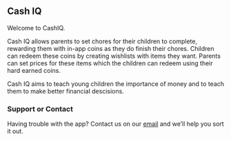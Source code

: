 ## Cash IQ

Welcome to CashIQ. 

Cash IQ allows parents to set chores for their children to complete, rewarding them with in-app coins as they do finish their chores. Children can redeem these coins by creating wishlists with items they want. Parents can set prices for these items which the children can redeem using their hard earned coins. 

Cash IQ aims to teach young children the importance of money and to teach them to make better financial descisions. 

### Support or Contact

Having trouble with the app? Contact us on our [email](info@manush.tech) and we’ll help you sort it out.
